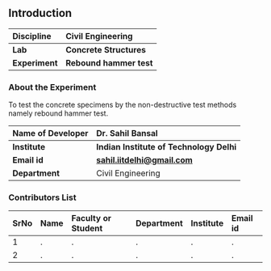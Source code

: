 ## Introduction

<b>Discipline | <b>Civil Engineering
:--|:--|
<b> Lab | <b> Concrete Structures
<b> Experiment|     <b> Rebound hammer test

### About the Experiment 

To test the concrete specimens by the non-destructive test methods namely rebound hammer test.

<b>Name of Developer | <b> Dr. Sahil Bansal 
:--|:--|
<b> Institute | <b>  Indian Institute of Technology Delhi
<b> Email id|     <b>  sahil.iitdelhi@gmail.com
<b> Department |  Civil Engineering

### Contributors List

SrNo | Name | Faculty or Student | Department| Institute | Email id
:--|:--|:--|:--|:--|:--|
1 | . | . | . | . | .
2 | . | . | . | . | .
